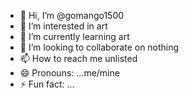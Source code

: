 - 👋 Hi, I’m @gomango1500
- 👀 I’m interested in art
- 🌱 I’m currently learning art
- 💞️ I’m looking to collaborate on nothing
- 📫 How to reach me unlisted
- 😄 Pronouns: ...me/mine
- ⚡ Fun fact: ...

<!---
gomango1500/gomango1500 is a ✨ special ✨ repository because its `README.md` (this file) appears on your GitHub profile.
You can click the Preview link to take a look at your changes.
--->
